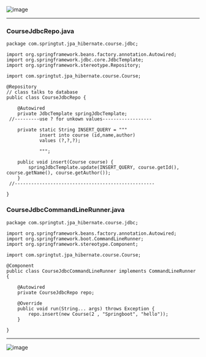 

![image](https://github.com/user-attachments/assets/018863bc-67ec-4a09-bb85-0f7cc969076a)

<hr>

### CourseJdbcRepo.java

    package com.springtut.jpa_hibernate.course.jdbc;
    
    import org.springframework.beans.factory.annotation.Autowired;
    import org.springframework.jdbc.core.JdbcTemplate;
    import org.springframework.stereotype.Repository;
    
    import com.springtut.jpa_hibernate.course.Course;
    
    @Repository
    // class talks to database
    public class CourseJdbcRepo {
    
    	@Autowired
    	private JdbcTemplate springJdbcTemplate;
     //---------use ? for unkown values------------------
    
    	private static String INSERT_QUERY = """
    			insert into course (id,name,author)
    			values (?,?,?);
    
    			""";
    
    	public void insert(Course course) {
    		springJdbcTemplate.update(INSERT_QUERY, course.getId(), course.getName(), course.getAuthor());
    	}
     //---------------------------------------------------
    
    }
    
### CourseJdbcCommandLineRunner.java


    package com.springtut.jpa_hibernate.course.jdbc;
    
    import org.springframework.beans.factory.annotation.Autowired;
    import org.springframework.boot.CommandLineRunner;
    import org.springframework.stereotype.Component;
    
    import com.springtut.jpa_hibernate.course.Course;
    
    @Component
    public class CourseJdbcCommandLineRunner implements CommandLineRunner {
    
    	@Autowired
    	private CourseJdbcRepo repo;
    
    	@Override
    	public void run(String... args) throws Exception {
    		repo.insert(new Course(2 , "Springboot", "hello"));
    	}
    
    }

<hr>

![image](https://github.com/user-attachments/assets/e4ff028d-fc39-4759-94a5-4ba9e4f2e8f9)

